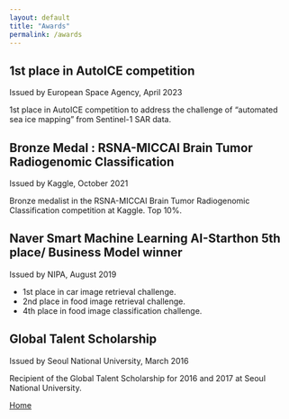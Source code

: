 ```yaml
---
layout: default
title: "Awards"
permalink: /awards
---
```


## 1st place in AutoICE competition

Issued by European Space Agency, April 2023

1st place in AutoICE competition to address the challenge of “automated sea ice mapping” from Sentinel-1 SAR data.


## Bronze Medal : RSNA-MICCAI Brain Tumor Radiogenomic Classification

Issued by Kaggle, October 2021

Bronze medalist in the RSNA-MICCAI Brain Tumor Radiogenomic Classification competition at Kaggle. Top 10%.

## Naver Smart Machine Learning AI-Starthon 5th place/ Business Model winner

Issued by NIPA, August 2019

- 1st place in car image retrieval challenge.
- 2nd place in food image retrieval challenge.
- 4th place in food image classification challenge.

## Global Talent Scholarship

Issued by Seoul National University, March 2016

Recipient of the Global Talent Scholarship for 2016 and 2017 at Seoul National University.


[Home](./)
